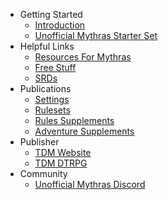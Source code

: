 - Getting Started
    - [Introduction](README.md)
    - [Unofficial Mythras Starter Set](0002_Unofficial_Mythras_Starter_Set.md)
- Helpful Links
    - [Resources For Mythras](0003_Resources_for_Mythras.md)
    - [Free Stuff](0004_Free_Stuff.md)
    - [SRDs](0005_SRDs.md)
- Publications
    - [Settings](0006_Settings.md)
    - [Rulesets](0007_Rulesets.md)
    - [Rules Supplements](0008_Rules_Supplements.md)
    - [Adventure Supplements](0009_Adventure_Supplements.md)
- Publisher
    - [TDM Website](https://thedesignmechanism.com/)
    - [TDM DTRPG](https://www.drivethrurpg.com/en/publisher/4057/design-mechanism)
- Community
    - [Unofficial Mythras Discord](https://discord.gg/mythras-469341944888164352)
